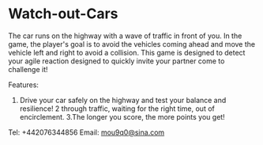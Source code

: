 # Watch-out-Cars

The car runs on the highway with a wave of traffic in front of you. In the game, the player's goal is to avoid the vehicles coming ahead and move the vehicle left and right to avoid a collision. This game is designed to detect your agile reaction designed to quickly invite your partner come to challenge it!

Features:
1. Drive your car safely on the highway and test your balance and resilience!
2 through traffic, waiting for the right time, out of encirclement.
3.The longer you score, the more points you get!

Tel: +442076344856
Email: mou9q0@sina.com
